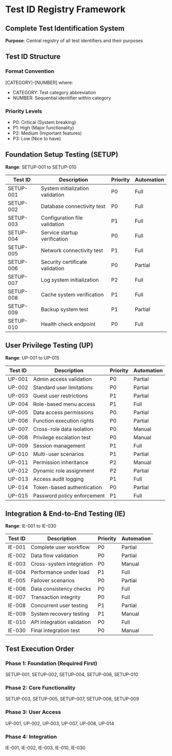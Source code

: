 # Test ID Registry Framework
## Complete Test Identification System

**Purpose**: Central registry of all test identifiers and their purposes

## Test ID Structure

### Format Convention
[CATEGORY]-[NUMBER] where:
- CATEGORY: Test category abbreviation
- NUMBER: Sequential identifier within category

### Priority Levels
- P0: Critical (System breaking)
- P1: High (Major functionality)  
- P2: Medium (Important features)
- P3: Low (Nice to have)

## Foundation Setup Testing (SETUP)
**Range**: SETUP-001 to SETUP-010

| Test ID | Description | Priority | Automation |
|---------|-------------|----------|------------|
| SETUP-001 | System initialization validation | P0 | Full |
| SETUP-002 | Database connectivity test | P0 | Full |
| SETUP-003 | Configuration file validation | P1 | Full |
| SETUP-004 | Service startup verification | P0 | Full |
| SETUP-005 | Network connectivity test | P1 | Full |
| SETUP-006 | Security certificate validation | P0 | Partial |
| SETUP-007 | Log system initialization | P2 | Full |
| SETUP-008 | Cache system verification | P1 | Full |
| SETUP-009 | Backup system test | P1 | Partial |
| SETUP-010 | Health check endpoint | P0 | Full |

## User Privilege Testing (UP)
**Range**: UP-001 to UP-015

| Test ID | Description | Priority | Automation |
|---------|-------------|----------|------------|
| UP-001 | Admin access validation | P0 | Partial |
| UP-002 | Standard user limitations | P0 | Partial |
| UP-003 | Guest user restrictions | P1 | Partial |
| UP-004 | Role-based menu access | P1 | Full |
| UP-005 | Data access permissions | P0 | Partial |
| UP-006 | Function execution rights | P0 | Partial |
| UP-007 | Cross-role data isolation | P0 | Manual |
| UP-008 | Privilege escalation test | P0 | Manual |
| UP-009 | Session management | P1 | Full |
| UP-010 | Multi-user scenarios | P1 | Partial |
| UP-011 | Permission inheritance | P2 | Manual |
| UP-012 | Dynamic role assignment | P2 | Partial |
| UP-013 | Access audit logging | P1 | Full |
| UP-014 | Token-based authentication | P0 | Partial |
| UP-015 | Password policy enforcement | P1 | Full |

## Integration & End-to-End Testing (IE)
**Range**: IE-001 to IE-030

| Test ID | Description | Priority | Automation |
|---------|-------------|----------|------------|
| IE-001 | Complete user workflow | P0 | Partial |
| IE-002 | Data flow validation | P0 | Partial |
| IE-003 | Cross-system integration | P0 | Manual |
| IE-004 | Performance under load | P1 | Full |
| IE-005 | Failover scenarios | P0 | Partial |
| IE-006 | Data consistency checks | P0 | Full |
| IE-007 | Transaction integrity | P0 | Full |
| IE-008 | Concurrent user testing | P1 | Partial |
| IE-009 | System recovery testing | P1 | Manual |
| IE-010 | API integration validation | P0 | Full |
| IE-030 | Final integration test | P0 | Manual |

## Test Execution Order

### Phase 1: Foundation (Required First)
SETUP-001, SETUP-002, SETUP-004, SETUP-006, SETUP-010

### Phase 2: Core Functionality  
SETUP-003, SETUP-005, SETUP-007, SETUP-008, SETUP-009

### Phase 3: User Access
UP-001, UP-002, UP-003, UP-007, UP-008, UP-014

### Phase 4: Integration
IE-001, IE-002, IE-003, IE-010, IE-030
